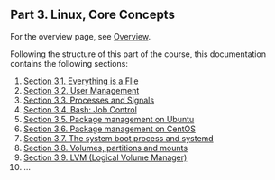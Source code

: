 
## Part 3. Linux, Core Concepts

For the overview page, see [Overview](./overview.md).

Following the structure of this part of the course, this documentation contains the following sections:
1. [Section 3.1. Everything is a FIle](./section-3-1-everything-is-a-file.md)
2. [Section 3.2. User Management](./section-3-2-user-management.md)
3. [Section 3.3. Processes and Signals](./section-3-3-processes-and-signals.md)
4. [Section 3.4. Bash: Job Control](./section-3-4-bash-job-control.md)
5. [Section 3.5. Package management on Ubuntu](./section-3-5-package-management-on-ubuntu.md)
6. [Section 3.6. Package management on CentOS](./section-3-6-package-management-on-centos.md)
7. [Section 3.7. The system boot process and systemd](./section-3-7-the-system-boot-process-and-systemd.md)
8. [Section 3.8. Volumes, partitions and mounts](./section-3-8-volumes-partitions-and-mounts.md)
9. [Section 3.9. LVM (Logical Volume Manager)](./section-3-9-lvm.md)
10. ...
